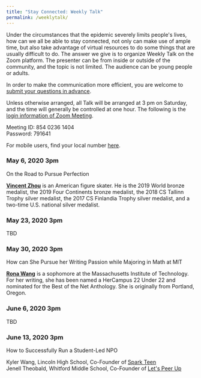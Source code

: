 ```yaml
---
title: "Stay Connected: Weekly Talk"
permalink: /weeklytalk/
---
```


Under the circumstances that the epidemic severely limits people's lives, how can we all be able to stay connected, not only can make use of ample time, but also take advantage of virtual resources to do some things that are usually difficult to do. The answer we give is to organize Weekly Talk on the Zoom platform. The presenter can be from inside or outside of the community, and the topic is not limited. The audience can be young people or adults.

In order to make the communication more efficient, you are welcome to [submit your questions in advance](https://docs.google.com/forms/d/e/1FAIpQLSfPfuYiRfTxqsVoEgDNwbDOHnLIXmmv6z4EgSsUWgFwjT7QkA/viewform?usp=sf_link).

Unless otherwise arranged, all Talk will be arranged at 3 pm on Saturday, and the time will generally be controlled at one hour. The following is the [login information of Zoom Meeting](https://us02web.zoom.us/j/85402361404?pwd=N00wbWcxSGxDWkdPc0J0WkY4TUNOUT09).

Meeting ID: 854 0236 1404  
Password: 791641  

For mobile users, find your local number [here](https://us02web.zoom.us/u/kdZLsZ3L34).

### May 6, 2020 3pm

On the Road to Pursue Perfection

**[Vincent Zhou](https://en.wikipedia.org/wiki/Vincent_Zhou)** is an American figure skater. He is the 2019 World bronze medalist, the 2019 Four Continents bronze medalist, the 2018 CS Tallinn Trophy silver medalist, the 2017 CS Finlandia Trophy silver medalist, and a two-time U.S. national silver medalist.

### May 23, 2020 3pm

TBD

### May 30, 2020 3pm

How can She Pursue her Writing Passion while Majoring in Math at MIT

**[Rona Wang](https://www.linkedin.com/in/rona-wang-a06694147)** is a sophomore at the Massachusetts Institute of Technology. For her writing, she has been named a HerCampus 22 Under 22 and nominated for the Best of the Net Anthology. She is originally from Portland, Oregon.

### June 6, 2020 3pm

TBD

### June 13, 2020 3pm

How to Successfully Run a Student-Led NPO

Kyler Wang, Lincoln High School, Co-Founder of [Spark Teen](https://sparkteen.org/)  
Jenell Theobald, Whitford Middle School, Co-Founder of [Let's Peer Up](https://www.letspeerup.org/)  
